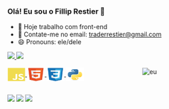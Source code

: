 ### Olá! Eu sou o Fillip Restier 👋

- 🔭 Hoje trabalho com front-end
- 💬 Contate-me no email: traderrestier@gmail.com
- 😄 Pronouns: ele/dele

<div>
  <a href="https://github.com/filliprestier">
  <img height="180em" src="https://github-readme-stats.vercel.app/api?username=filliprestier&show_icons=true&theme=dark&include_all_commits=true&count_private=true"/>
  <img height="100em" src="https://github-readme-stats.vercel.app/api/top-langs/?username=filliprestier&layout=compact&langs_count=7&theme=dark"/>
    </div>
  
  <div style="display: inline_block"><br>
  <img align="center" alt="Rafa-Js" height="30" width="40" src="https://raw.githubusercontent.com/devicons/devicon/master/icons/javascript/javascript-plain.svg">
  <img align="center" alt="Rafa-HTML" height="30" width="40" src="https://raw.githubusercontent.com/devicons/devicon/master/icons/html5/html5-original.svg">
  <img align="center" alt="Rafa-CSS" height="30" width="40" src="https://raw.githubusercontent.com/devicons/devicon/master/icons/css3/css3-original.svg">
  <img align="center" alt="Rafa-Python" height="30" width="40" src="https://raw.githubusercontent.com/devicons/devicon/master/icons/python/python-original.svg">
  <img align="right" alt="eu" height="200" width="200" src="https://media.discordapp.net/attachments/843123851479089156/880609445049159710/eu_gif.gif"
  </div>
  
  ##
  
  <div> 
  <a href="https://www.instagram.com/filliprestier/" target="_blank"><img src="https://img.shields.io/badge/-Instagram-%23E4405F?style=for-the-badge&logo=instagram&logoColor=white" target="_blank"></a>
  <a href = "restierrico@gmail.com"><img src="https://img.shields.io/badge/-Gmail-%23333?style=for-the-badge&logo=gmail&logoColor=white" target="_blank"></a>
  <a href="https://www.linkedin.com/in/fillip-restier-9367181b6/" target="_blank"><img src="https://img.shields.io/badge/-LinkedIn-%230077B5?style=for-the-badge&logo=linkedin&logoColor=white" target="_blank"></a> 
 </div>
